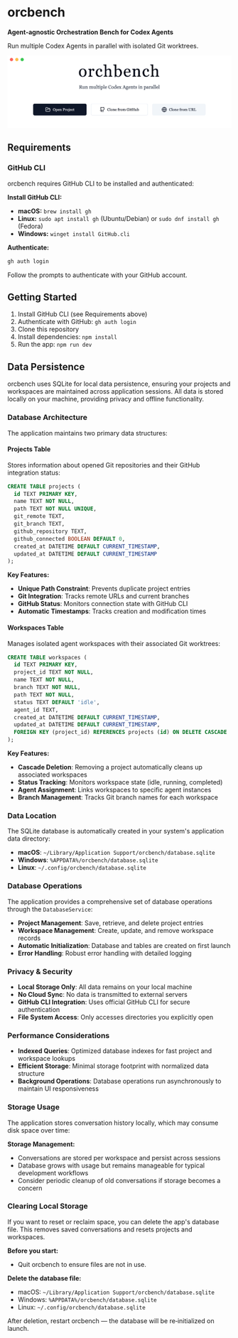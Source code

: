 # orcbench

**Agent-agnostic Orchestration Bench for Codex Agents**

Run multiple Codex Agents in parallel with isolated Git worktrees.

![App Screenshot](images/screenshot.png)

## Requirements

### GitHub CLI
orcbench requires GitHub CLI to be installed and authenticated:

**Install GitHub CLI:**
- **macOS:** `brew install gh`
- **Linux:** `sudo apt install gh` (Ubuntu/Debian) or `sudo dnf install gh` (Fedora)
- **Windows:** `winget install GitHub.cli`

**Authenticate:**
```bash
gh auth login
```

Follow the prompts to authenticate with your GitHub account.

## Getting Started

1. Install GitHub CLI (see Requirements above)
2. Authenticate with GitHub: `gh auth login`
3. Clone this repository
4. Install dependencies: `npm install`
5. Run the app: `npm run dev`

## Data Persistence

orcbench uses SQLite for local data persistence, ensuring your projects and workspaces are maintained across application sessions. All data is stored locally on your machine, providing privacy and offline functionality.

### Database Architecture

The application maintains two primary data structures:

#### Projects Table
Stores information about opened Git repositories and their GitHub integration status:

```sql
CREATE TABLE projects (
  id TEXT PRIMARY KEY,
  name TEXT NOT NULL,
  path TEXT NOT NULL UNIQUE,
  git_remote TEXT,
  git_branch TEXT,
  github_repository TEXT,
  github_connected BOOLEAN DEFAULT 0,
  created_at DATETIME DEFAULT CURRENT_TIMESTAMP,
  updated_at DATETIME DEFAULT CURRENT_TIMESTAMP
);
```

**Key Features:**
- **Unique Path Constraint**: Prevents duplicate project entries
- **Git Integration**: Tracks remote URLs and current branches
- **GitHub Status**: Monitors connection state with GitHub CLI
- **Automatic Timestamps**: Tracks creation and modification times

#### Workspaces Table
Manages isolated agent workspaces with their associated Git worktrees:

```sql
CREATE TABLE workspaces (
  id TEXT PRIMARY KEY,
  project_id TEXT NOT NULL,
  name TEXT NOT NULL,
  branch TEXT NOT NULL,
  path TEXT NOT NULL,
  status TEXT DEFAULT 'idle',
  agent_id TEXT,
  created_at DATETIME DEFAULT CURRENT_TIMESTAMP,
  updated_at DATETIME DEFAULT CURRENT_TIMESTAMP,
  FOREIGN KEY (project_id) REFERENCES projects (id) ON DELETE CASCADE
);
```

**Key Features:**
- **Cascade Deletion**: Removing a project automatically cleans up associated workspaces
- **Status Tracking**: Monitors workspace state (idle, running, completed)
- **Agent Assignment**: Links workspaces to specific agent instances
- **Branch Management**: Tracks Git branch names for each workspace

### Data Location

The SQLite database is automatically created in your system's application data directory:

- **macOS**: `~/Library/Application Support/orcbench/database.sqlite`
- **Windows**: `%APPDATA%/orcbench/database.sqlite`
- **Linux**: `~/.config/orcbench/database.sqlite`

### Database Operations

The application provides a comprehensive set of database operations through the `DatabaseService`:

- **Project Management**: Save, retrieve, and delete project entries
- **Workspace Management**: Create, update, and remove workspace records
- **Automatic Initialization**: Database and tables are created on first launch
- **Error Handling**: Robust error handling with detailed logging

### Privacy & Security

- **Local Storage Only**: All data remains on your local machine
- **No Cloud Sync**: No data is transmitted to external servers
- **GitHub CLI Integration**: Uses official GitHub CLI for secure authentication
- **File System Access**: Only accesses directories you explicitly open

### Performance Considerations

- **Indexed Queries**: Optimized database indexes for fast project and workspace lookups
- **Efficient Storage**: Minimal storage footprint with normalized data structure
- **Background Operations**: Database operations run asynchronously to maintain UI responsiveness

### Storage Usage

The application stores conversation history locally, which may consume disk space over time:

**Storage Management:**
- Conversations are stored per workspace and persist across sessions
- Database grows with usage but remains manageable for typical development workflows
- Consider periodic cleanup of old conversations if storage becomes a concern

### Clearing Local Storage

If you want to reset or reclaim space, you can delete the app's database file. This removes saved conversations and resets projects and workspaces.

**Before you start:**
- Quit orcbench to ensure files are not in use.

**Delete the database file:**
- macOS: `~/Library/Application Support/orcbench/database.sqlite`
- Windows: `%APPDATA%/orcbench/database.sqlite`
- Linux: `~/.config/orcbench/database.sqlite`

After deletion, restart orcbench — the database will be re‑initialized on launch.
